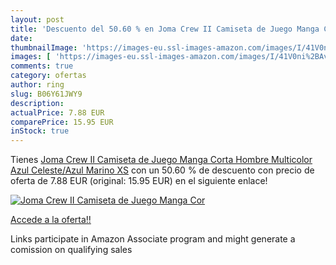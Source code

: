 ```yaml
---
layout: post
title: 'Descuento del 50.60 % en Joma Crew II Camiseta de Juego Manga Cor'
date: 
thumbnailImage: 'https://images-eu.ssl-images-amazon.com/images/I/41V0ni%2BAvCL._SL200_.jpg'
images: [ 'https://images-eu.ssl-images-amazon.com/images/I/41V0ni%2BAvCL._SL200_.jpg' ]
comments: true
category: ofertas
author: ring
slug: B06Y61JWY9
description:
actualPrice: 7.88 EUR
comparePrice: 15.95 EUR
inStock: true
---
```


Tienes [Joma Crew II Camiseta de Juego Manga Corta  Hombre  Multicolor  Azul Celeste/Azul Marino   XS](https://www.amazon.es/dp/B06Y61JWY9/?tag=tolees-21) con un 50.60 % de descuento con precio de oferta de 7.88 EUR (original: 15.95 EUR) en el siguiente enlace!

[![Joma Crew II Camiseta de Juego Manga Cor](https://images-eu.ssl-images-amazon.com/images/I/41V0ni%2BAvCL._SL200_.jpg)](https://www.amazon.es/dp/B06Y61JWY9/?tag=tolees-21)

[Accede a la oferta!!](https://www.amazon.es/dp/B06Y61JWY9/?tag=tolees-21)

Links participate in Amazon Associate program and might generate a comission on qualifying sales


